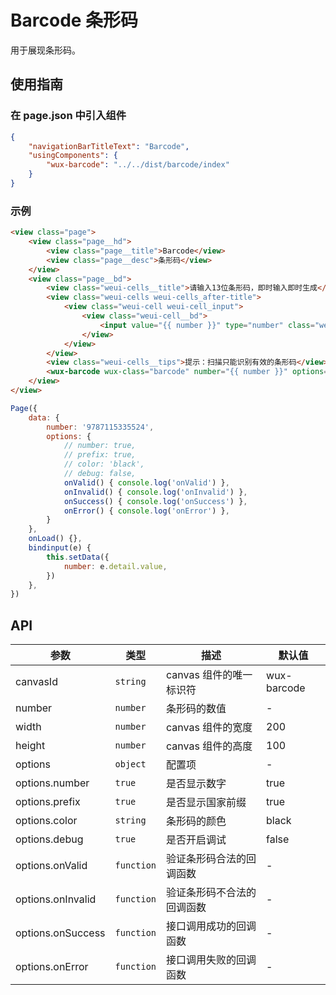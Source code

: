 # Barcode 条形码

用于展现条形码。

## 使用指南

### 在 page.json 中引入组件

```json
{
    "navigationBarTitleText": "Barcode",
    "usingComponents": {
        "wux-barcode": "../../dist/barcode/index"
    }
}
```

### 示例

```html
<view class="page">
    <view class="page__hd">
        <view class="page__title">Barcode</view>
        <view class="page__desc">条形码</view>
    </view>
    <view class="page__bd">
        <view class="weui-cells__title">请输入13位条形码，即时输入即时生成</view>
        <view class="weui-cells weui-cells_after-title">
            <view class="weui-cell weui-cell_input">
                <view class="weui-cell__bd">
                    <input value="{{ number }}" type="number" class="weui-input" bindinput="bindinput" />
                </view>
            </view>
        </view>
        <view class="weui-cells__tips">提示：扫描只能识别有效的条形码</view>
        <wux-barcode wux-class="barcode" number="{{ number }}" options="{{ options }}" width="200" height="100" />
    </view>
</view>
```

```js
Page({
    data: {
        number: '9787115335524',
        options: {
            // number: true,
            // prefix: true,
            // color: 'black',
            // debug: false,
            onValid() { console.log('onValid') },
            onInvalid() { console.log('onInvalid') },
            onSuccess() { console.log('onSuccess') },
            onError() { console.log('onError') },
        }
    },
    onLoad() {},
    bindinput(e) {
        this.setData({
            number: e.detail.value,
        })
    },
})
```

## API

| 参数 | 类型 | 描述 | 默认值 |
| --- | --- | --- | --- |
| canvasId | <code>string</code> | canvas 组件的唯一标识符 | wux-barcode |
| number | <code>number</code> | 条形码的数值 | - |
| width | <code>number</code> | canvas 组件的宽度 | 200 |
| height | <code>number</code> | canvas 组件的高度 | 100 |
| options | <code>object</code> | 配置项 | - |
| options.number | <code>true</code> | 是否显示数字 | true |
| options.prefix | <code>true</code> | 是否显示国家前缀 | true |
| options.color | <code>string</code> | 条形码的颜色 | black |
| options.debug | <code>true</code> | 是否开启调试 | false |
| options.onValid | <code>function</code> | 验证条形码合法的回调函数 | - |
| options.onInvalid | <code>function</code> | 验证条形码不合法的回调函数 | - |
| options.onSuccess | <code>function</code> | 接口调用成功的回调函数 | - |
| options.onError | <code>function</code> | 接口调用失败的回调函数 | - |